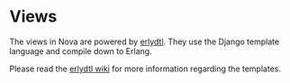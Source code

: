 # Views

The views in Nova are powered by [erlydtl](https://github.com/erlydtl/erlydtl). They use the Django template language and compile down to Erlang.

Please read the [erlydtl wiki](https://github.com/erlydtl/erlydtl/wiki) for more information regarding the templates.
